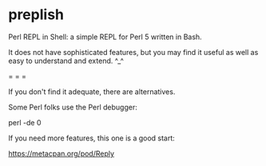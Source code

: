 # preplish

Perl REPL in Shell: a simple REPL for Perl 5 written in Bash. 

It does not have sophisticated features, but you may find it useful as well as easy to understand and extend. ^_^

= = =

If you don't find it adequate, there are alternatives.

Some Perl folks use the Perl debugger:

perl -de 0

If you need more features, this one is a good start:

https://metacpan.org/pod/Reply


